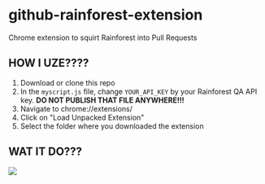 # github-rainforest-extension
Chrome extension to squirt Rainforest into Pull Requests

## HOW I UZE????
1. Download or clone this repo
2. In the `myscript.js` file, change `YOUR_API_KEY` by your Rainforest QA API key. **DO NOT PUBLISH THAT FILE ANYWHERE!!!**
3. Navigate to chrome://extensions/
4. Click on "Load Unpacked Extension"
5. Select the folder where you downloaded the extension

## WAT IT DO???
![](http://f.cl.ly/items/0B2s3g3G3c1E3G040Y3j/Screen%20Shot%202015-03-24%20at%2012.39.32%20AM.png)
